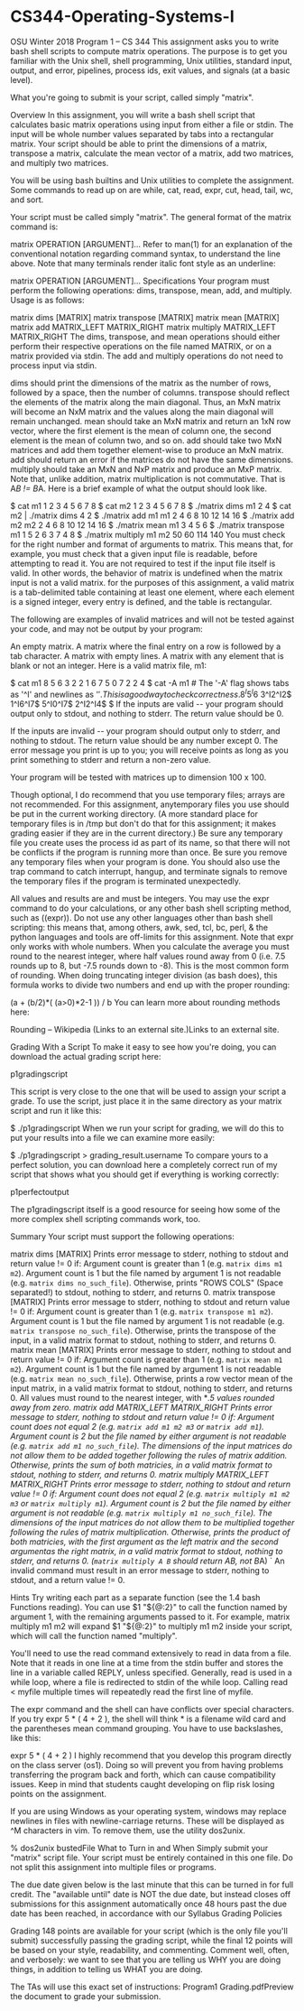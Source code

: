 # CS344-Operating-Systems-I
OSU Winter 2018
Program 1 – CS 344
This assignment asks you to write bash shell scripts to compute matrix operations. The purpose is to get you familiar with the Unix shell, shell programming, Unix utilities, standard input, output, and error, pipelines, process ids, exit values, and signals (at a basic level).

What you're going to submit is your script, called simply "matrix".

Overview
In this assignment, you will write a bash shell script that calculates basic matrix operations using input from either a file or stdin. The input will be whole number values separated by tabs into a rectangular matrix. Your script should be able to print the dimensions of a matrix, transpose a matrix, calculate the mean vector of a matrix, add two matrices, and multiply two matrices.

You will be using bash builtins and Unix utilities to complete the assignment. Some commands to read up on are while, cat, read, expr, cut, head, tail, wc, and sort.

Your script must be called simply "matrix". The general format of the matrix command is:

matrix OPERATION [ARGUMENT]...
Refer to man(1) for an explanation of the conventional notation regarding command syntax, to understand the line above. Note that many terminals render italic font style as an underline:

matrix OPERATION [ARGUMENT]...
Specifications
Your program must perform the following operations: dims, transpose, mean, add, and multiply. Usage is as follows:

matrix dims [MATRIX]
matrix transpose [MATRIX]
matrix mean [MATRIX]
matrix add MATRIX_LEFT MATRIX_RIGHT
matrix multiply MATRIX_LEFT MATRIX_RIGHT
The dims, transpose, and mean operations should either perform their respective operations on the file named MATRIX, or on a matrix provided via stdin. The add and multiply operations do not need to process input via stdin.

dims should print the dimensions of the matrix as the number of rows, followed by a space, then the number of columns.
transpose should reflect the elements of the matrix along the main diagonal. Thus, an MxN matrix will become an NxM matrix and the values along the main diagonal will remain unchanged.
mean should take an MxN matrix and return an 1xN row vector, where the first element is the mean of column one, the second element is the mean of column two, and so on.
add should take two MxN matrices and add them together element-wise to produce an MxN matrix. add should return an error if the matrices do not have the same dimensions.
multiply should take an MxN and NxP matrix and produce an MxP matrix. Note that, unlike addition, matrix multiplication is not commutative. That is A*B != B*A.
Here is a brief example of what the output should look like.

$ cat m1
1	2	3	4
5	6	7	8
$ cat m2
1	2
3	4
5	6
7	8
$ ./matrix dims m1
2 4
$ cat m2 | ./matrix dims
4 2
$ ./matrix add m1 m1
2	4	6	8
10	12	14	16
$ ./matrix add m2 m2
2	4
6	8
10	12
14	16
$ ./matrix mean m1
3	4	5	6
$ ./matrix transpose m1
1	5
2	6
3	7
4	8
$ ./matrix multiply m1 m2
50	60
114	140
You must check for the right number and format of arguments to matrix. This means that, for example, you must check that a given input file is readable, before attempting to read it. You are not required to test if the input file itself is valid. In other words, the behavior of matrix is undefined when the matrix input is not a valid matrix. for the purposes of this assignment, a valid matrix is a tab-delimited table containing at least one element, where each element is a signed integer, every entry is defined, and the table is rectangular.

The following are examples of invalid matrices and will not be tested against your code, and may not be output by your program:

An empty matrix.
A matrix where the final entry on a row is followed by a tab character.
A matrix with empty lines.
A matrix with any element that is blank or not an integer.
Here is a valid matrix file, m1:

$ cat m1
8	5	6
3	2	2
1	6	7
5	0	7
2	2	4
$ cat -A m1   # The '-A' flag shows tabs as '^I' and newlines as '$'. This is a good way to check correctness.
8^I5^I6$
3^I2^I2$
1^I6^I7$
5^I0^I7$
2^I2^I4$
$ 
If the inputs are valid -- your program should output only to stdout, and nothing to stderr. The return value should be 0.

If the inputs are invalid -- your program should output only to stderr, and nothing to stdout. The return value should be any number except 0. The error message you print is up to you; you will receive points as long as you print something to stderr and return a non-zero value.

Your program will be tested with matrices up to dimension 100 x 100.

Though optional, I do recommend that you use temporary files; arrays are not recommended. For this assignment, anytemporary files you use should be put in the current working directory. (A more standard place for temporary files is in /tmp but don't do that for this assignment; it makes grading easier if they are in the current directory.) Be sure any temporary file you create uses the process id as part of its name, so that there will not be conflicts if the program is running more than once. Be sure you remove any temporary files when your program is done. You should also use the trap command to catch interrupt, hangup, and terminate signals to remove the temporary files if the program is terminated unexpectedly.

All values and results are and must be integers. You may use the expr command to do your calculations, or any other bash shell scripting method, such as ((expr)). Do not use any other languages other than bash shell scripting: this means that, among others, awk, sed, tcl, bc, perl, & the python languages and tools are off-limits for this assignment. Note that expr only works with whole numbers. When you calculate the average you must round to the nearest integer, where half values round away from 0 (i.e. 7.5 rounds up to 8, but -7.5 rounds down to -8). This is the most common form of rounding. When doing truncating integer division (as bash does), this formula works to divide two numbers and end up with the proper rounding:

(a + (b/2)*( (a>0)*2-1 )) / b
You can learn more about rounding methods here:

Rounding – Wikipedia (Links to an external site.)Links to an external site.

Grading With a Script
To make it easy to see how you're doing, you can download the actual grading script here:

p1gradingscript

This script is very close to the one that will be used to assign your script a grade. To use the script, just place it in the same directory as your matrix script and run it like this:

$ ./p1gradingscript
When we run your script for grading, we will do this to put your results into a file we can examine more easily:

$ ./p1gradingscript > grading_result.username
To compare yours to a perfect solution, you can download here a completely correct run of my script that shows what you should get if everything is working correctly:

p1perfectoutput

The p1gradingscript itself is a good resource for seeing how some of the more complex shell scripting commands work, too.

Summary
Your script must support the following operations:

matrix dims [MATRIX]
Prints error message to stderr, nothing to stdout and return value != 0 if:
Argument count is greater than 1 (e.g. `matrix dims m1 m2`).
Argument count is 1 but the file named by argument 1 is not readable (e.g. `matrix dims no_such_file`).
Otherwise, prints "ROWS COLS" (Space separated!) to stdout, nothing to stderr, and returns 0.
matrix transpose [MATRIX]
Prints error message to stderr, nothing to stdout and return value != 0 if:
Argument count is greater than 1 (e.g. `matrix transpose m1 m2`).
Argument count is 1 but the file named by argument 1 is not readable (e.g. `matrix transpose no_such_file`).
Otherwise, prints the transpose of the input, in a valid matrix format to stdout, nothing to stderr, and returns 0.
matrix mean [MATRIX]
Prints error message to stderr, nothing to stdout and return value != 0 if:
Argument count is greater than 1 (e.g. `matrix mean m1 m2`).
Argument count is 1 but the file named by argument 1 is not readable (e.g. `matrix mean no_such_file`).
Otherwise, prints a row vector mean of the input matrix, in a valid matrix format to stdout, nothing to stderr, and returns 0. All values must round to the nearest integer, with ***.5 values rounded away from zero.
matrix add MATRIX_LEFT MATRIX_RIGHT
Prints error message to stderr, nothing to stdout and return value != 0 if:
Argument count does not equal 2 (e.g. `matrix add m1 m2 m3` or `matrix add m1`).
Argument count is 2 but the file named by either argument is not readable (e.g. `matrix add m1 no_such_file`).
The dimensions of the input matrices do not allow them to be added together following the rules of matrix addition.
Otherwise, prints the sum of both matricies, in a valid matrix format to stdout, nothing to stderr, and returns 0.
matrix multiply MATRIX_LEFT MATRIX_RIGHT
Prints error message to stderr, nothing to stdout and return value != 0 if:
Argument count does not equal 2 (e.g. `matrix multiply m1 m2 m3` or `matrix multiply m1`).
Argument count is 2 but the file named by either argument is not readable (e.g. `matrix multiply m1 no_such_file`).
The dimensions of the input matrices do not allow them to be multiplied together following the rules of matrix multiplication.
Otherwise, prints the product of both matricies, with the first argument as the left matrix and the second argumentas the right matrix, in a valid matrix format to stdout, nothing to stderr, and returns 0. (`matrix multiply A B` should return A*B, not B*A)
`
An invalid command must result in an error message to stderr, nothing to stdout, and a return value != 0.

Hints
Try writing each part as a separate function (see the 1.4 bash Functions reading). You can use $1 "${@:2}" to call the function named by argument 1, with the remaining arguments passed to it. For example, matrix multiply m1 m2 will expand $1 "${@:2}" to multiply m1 m2 inside your script, which will call the function named "multiply".

You'll need to use the read command extensively to read in data from a file. Note that it reads in one line at a time from the stdin buffer and stores the line in a variable called REPLY, unless specified. Generally, read is used in a while loop, where a file is redirected to stdin of the while loop. Calling read < myfile multiple times will repeatedly read the first line of myfile.

The expr command and the shell can have conflicts over special characters.  If you try expr 5 * ( 4 + 2 ), the shell will think * is a filename wild card and the parentheses mean command grouping. You have to use backslashes, like this:

expr 5 \* \( 4 + 2 \)
I highly recommend that you develop this program directly on the class server (os1). Doing so will prevent you from having problems transferring the program back and forth, which can cause compatibility issues. Keep in mind that students caught developing on flip risk losing points on the assignment.

If you are using Windows as your operating system, windows may replace newlines in files with newline-carriage returns. These will be displayed as ^M characters in vim. To remove them, use the utility dos2unix.

% dos2unix bustedFile
What to Turn in and When
Simply submit your "matrix" script file. Your script must be entirely contained in this one file. Do not split this assignment into multiple files or programs.

The due date given below is the last minute that this can be turned in for full credit. The "available until" date is NOT the due date, but instead closes off submissions for this assignment automatically once 48 hours past the due date has been reached, in accordance with our Syllabus Grading Policies

Grading
148 points are available for your script (which is the only file you'll submit) successfully passing the grading script, while the final 12 points will be based on your style, readability, and commenting. Comment well, often, and verbosely: we want to see that you are telling us WHY you are doing things, in addition to telling us WHAT you are doing.

The TAs will use this exact set of instructions: Program1 Grading.pdfPreview the document to grade your submission.
